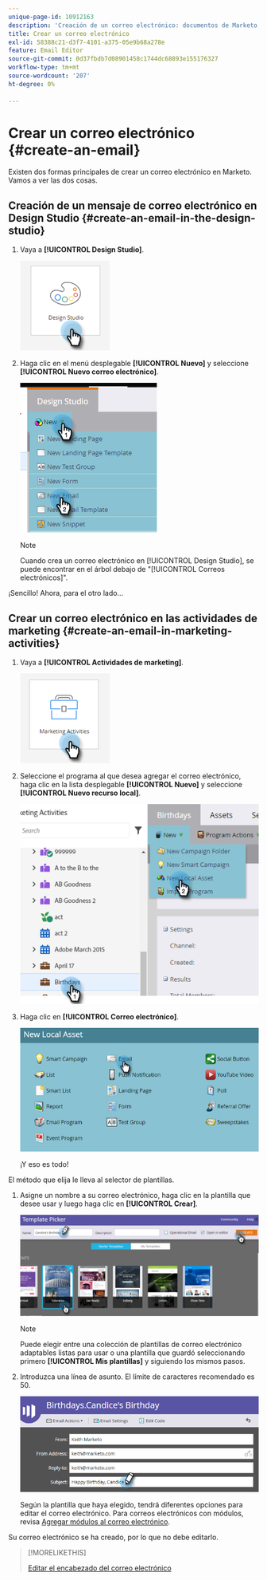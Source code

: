 ```yaml
---
unique-page-id: 10912163
description: 'Creación de un correo electrónico: documentos de Marketo, documentación del producto'
title: Crear un correo electrónico
exl-id: 58388c21-d3f7-4101-a375-05e9b68a278e
feature: Email Editor
source-git-commit: 0d37fbdb7d08901458c1744dc68893e155176327
workflow-type: tm+mt
source-wordcount: '207'
ht-degree: 0%

---
```


# Crear un correo electrónico {#create-an-email}

Existen dos formas principales de crear un correo electrónico en Marketo. Vamos a ver las dos cosas.

## Creación de un mensaje de correo electrónico en Design Studio {#create-an-email-in-the-design-studio}

1. Vaya a **[!UICONTROL Design Studio]**.

   ![](assets/create-an-email-1.png)

1. Haga clic en el menú desplegable **[!UICONTROL Nuevo]** y seleccione **[!UICONTROL Nuevo correo electrónico]**.

   ![](assets/create-an-email-2.png)

   >[!NOTE]
   >
   >Cuando crea un correo electrónico en [!UICONTROL Design Studio], se puede encontrar en el árbol debajo de &quot;[!UICONTROL Correos electrónicos]&quot;.

¡Sencillo! Ahora, para el otro lado...

## Crear un correo electrónico en las actividades de marketing {#create-an-email-in-marketing-activities}

1. Vaya a **[!UICONTROL Actividades de marketing]**.

   ![](assets/create-an-email-3.png)

1. Seleccione el programa al que desea agregar el correo electrónico, haga clic en la lista desplegable **[!UICONTROL Nuevo]** y seleccione **[!UICONTROL Nuevo recurso local]**.

   ![](assets/create-an-email-4.png)

1. Haga clic en **[!UICONTROL Correo electrónico]**.

   ![](assets/create-an-email-5.png)

   ¡Y eso es todo!

El método que elija le lleva al selector de plantillas.

1. Asigne un nombre a su correo electrónico, haga clic en la plantilla que desee usar y luego haga clic en **[!UICONTROL Crear]**.

   ![](assets/create-an-email-6.png)

   >[!NOTE]
   >
   >Puede elegir entre una colección de plantillas de correo electrónico adaptables listas para usar o una plantilla que guardó seleccionando primero **[!UICONTROL Mis plantillas]** y siguiendo los mismos pasos.

1. Introduzca una línea de asunto. El límite de caracteres recomendado es 50.

   ![](assets/create-an-email-7.png)

   Según la plantilla que haya elegido, tendrá diferentes opciones para editar el correo electrónico. Para correos electrónicos con módulos, revisa [Agregar módulos al correo electrónico](/help/marketo/product-docs/email-marketing/general/email-editor-2/add-modules-to-your-email.md).

Su correo electrónico se ha creado, por lo que no debe editarlo.

>[!MORELIKETHIS]
>
>[Editar el encabezado del correo electrónico](/help/marketo/product-docs/email-marketing/general/creating-an-email/edit-your-email-header.md)
